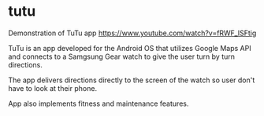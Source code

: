 # tutu

Demonstration of TuTu app
https://www.youtube.com/watch?v=fRWF_ISFtig

TuTu is an app developed for the Android OS that utilizes Google Maps API and connects to a Samgsung Gear watch to give the user turn by turn directions.

The app delivers directions directly to the screen of the watch so user don't have to look at their phone.

App also implements fitness and maintenance features.

